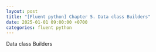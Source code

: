 ```yaml
---
layout: post
title: "[Fluent python] Chapter 5. Data class Builders"
date: 2025-01-01 09:00:00 +0700
categories: fluent python
---
```


Data class Builders